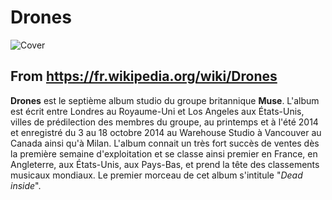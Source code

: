 # Drones

![Cover](https://upload.wikimedia.org/wikipedia/commons/7/76/Muse_logo.svg)

## From https://fr.wikipedia.org/wiki/Drones

**Drones** est le septième album studio du groupe britannique **Muse**. L'album est écrit entre Londres au Royaume-Uni et Los Angeles aux États-Unis, villes de prédilection des membres du groupe, au printemps et à l'été 2014 et enregistré du 3 au 18 octobre 2014 au Warehouse Studio à Vancouver au Canada ainsi qu'à Milan. L'album connait un très fort succès de ventes dès la première semaine d'exploitation et se classe ainsi premier en France, en Angleterre, aux États-Unis, aux Pays-Bas, et prend la tête des classements musicaux mondiaux.
Le premier morceau de cet album s'intitule "*Dead inside*".
